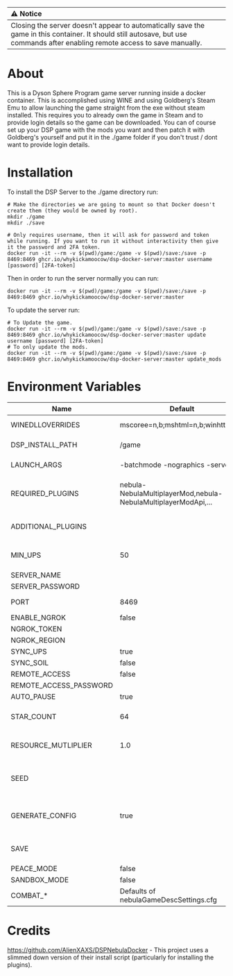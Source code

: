 | :warning: Notice |
| :-- |
| Closing the server doesn't appear to automatically save the game in this container. It should still autosave, but use commands after enabling remote access to save manually. |

# About

This is a Dyson Sphere Program game server running inside a docker container. This is accomplished using WINE and using Goldberg's Steam Emu to allow launching the game straight from the exe without steam installed. This requires you to already own the game in Steam and to provide login details so the game can be downloaded. You can of course set up your DSP game with the mods you want and then patch it with Goldberg's yourself and put it in the ./game folder if you don't trust / dont want to provide login details.

# Installation

To install the DSP Server to the ./game directory run:

```
# Make the directories we are going to mount so that Docker doesn't create them (they would be owned by root).
mkdir ./game
mkdir ./save

# Only requires username, then it will ask for password and token while running. If you want to run it without interactivity then give it the password and 2FA token.
docker run -it --rm -v $(pwd)/game:/game -v $(pwd)/save:/save -p 8469:8469 ghcr.io/whykickamoocow/dsp-docker-server:master username [password] [2FA-token]
```

Then in order to run the server normally you can run:

```
docker run -it --rm -v $(pwd)/game:/game -v $(pwd)/save:/save -p 8469:8469 ghcr.io/whykickamoocow/dsp-docker-server:master
```

To update the server run:

```
# To Update the game.
docker run -it --rm -v $(pwd)/game:/game -v $(pwd)/save:/save -p 8469:8469 ghcr.io/whykickamoocow/dsp-docker-server:master update username [password] [2FA-token]
# To only update the mods.
docker run -it --rm -v $(pwd)/game:/game -v $(pwd)/save:/save -p 8469:8469 ghcr.io/whykickamoocow/dsp-docker-server:master update_mods
```

# Environment Variables

| Name | Default | Description |
| --- | --- | --- |
| WINEDLLOVERRIDES | mscoree=n,b;mshtml=n,b;winhttp=n,b | WINEDLLOVERRIDES as in WINE. |
| DSP_INSTALL_PATH | /game | Where in the container DSP should be installed to. |
| LAUNCH_ARGS | -batchmode -nographics -server | Arguments to pass to DSP when launching the game. |
| REQUIRED_PLUGINS | nebula-NebulaMultiplayerMod,nebula-NebulaMultiplayerModApi,... | Comma delimited list of plugins to install to the server. In the format namespace-name[-version] |
| ADDITIONAL_PLUGINS |  | Comma delimited list of additional plugins to install to the server. |
| MIN_UPS | 50 | Minimum UPS of client of multiplayer game (BulletTime). |
| SERVER_NAME |  |  |
| SERVER_PASSWORD |  | [Nebula Docs](https://github.com/hubastard/nebula/wiki/Setup-Headless-Server#config-options) |
| PORT | 8469 | The port for the server to listen on |
| ENABLE_NGROK | false | [Nebula Ngrok Docs](https://github.com/hubastard/nebula/wiki/Hosting-and-Joining#ngrok-support) |
| NGROK_TOKEN |  | [Nebula Ngrok Docs](https://github.com/hubastard/nebula/wiki/Hosting-and-Joining#ngrok-support) |
| NGROK_REGION |  | [Nebula Ngrok Docs](https://github.com/hubastard/nebula/wiki/Hosting-and-Joining#ngrok-support) |
| SYNC_UPS | true | [Nebula Docs](https://github.com/hubastard/nebula/wiki/About-Nebula#shared-resources) |
| SYNC_SOIL | false | [Nebula Docs](https://github.com/hubastard/nebula/wiki/About-Nebula#shared-resources) |
| REMOTE_ACCESS | false | [Nebula Docs](https://github.com/hubastard/nebula/wiki/Setup-Headless-Server#config-options) |
| REMOTE_ACCESS_PASSWORD |  | [Nebula Docs](https://github.com/hubastard/nebula/wiki/Setup-Headless-Server#config-options) |
| AUTO_PAUSE | true | [Nebula Docs](https://github.com/hubastard/nebula/wiki/Setup-Headless-Server#config-options) |
| STAR_COUNT | 64 | When creating a new save, how large the cluster should be. |
| RESOURCE_MUTLIPLIER | 1.0 | What the resource multiplier should be when creating a new save. |
| SEED |  | If left blank, randomly generated. An integer seed for when creating a new save. |
| GENERATE_CONFIG | true | Whether to overwrite the game configs at runtime, substituting environment variables into the file. |
| SAVE |  | Manually specify what to use for save game related [CLI args](https://github.com/NebulaModTeam/nebula/wiki/Setup-Headless-Server#nebula-cli-arguments) |
| PEACE_MODE | false | Disable combat |
| SANDBOX_MODE | false | Enable sandbox mode |
| COMBAT\_\* | Defaults of nebulaGameDescSettings.cfg | nebulaGameDescSettings.cfg combat settings |

# Credits

https://github.com/AlienXAXS/DSPNebulaDocker - This project uses a slimmed down version of their install script (particularly for installing the plugins).
